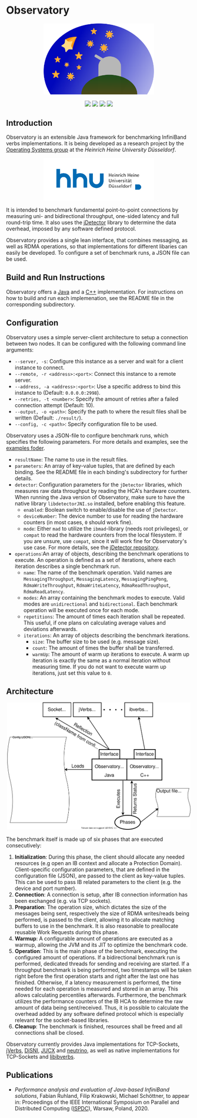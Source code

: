 # Observatory

<p align="center">
  <a href="https://www.cs.hhu.de/en/research-groups/operating-systems-prof-dr-michael-schoettner/research/observatory.html"><img src="res/logo.svg" width=300></a>
</p>

<p align="center">
  <a href="https://travis-ci.org/hhu-bsinfo/observatory"><img src="https://www.travis-ci.org/hhu-bsinfo/observatory.svg?branch=master"></a>
  <a href="https://openjdk.java.net/projects/jdk8/"><img src="https://img.shields.io/badge/java-8-blue.svg"></a>
  <a href="https://isocpp.org/"><img src="https://img.shields.io/badge/C%2B%2B-11-blue"></a>
  <a href="https://github.com/hhu-bsinfo/observatory/blob/master/LICENSE"><img src="https://img.shields.io/badge/license-GPLv3-orange.svg"></a>
</p>

## Introduction

Observatory is an extensible Java framework for benchmarking InfiniBand verbs implementations. It is being developed as a research project by the [Operating Systems group](https://www.cs.hhu.de/en/research-groups/operating-systems.html) at the *Heinrich Heine University Düsseldorf*.

<p align="center">
  <a href="https://www.uni-duesseldorf.de/home/en/home.html"><img src="res/hhu.svg" width=300></a>
</p>

It is intended to benchmark fundamental point-to-point connections by measuring uni- and bidirectional throughput, one-sided latency and full round-trip time. It also uses the [jDetector](https://github.com/hhu-bsinfo/jdetector) library to determine the data overhead, imposed by any software defined protocol.

Observatory provides a single lean interface, that combines messaging, as well as RDMA operations, so that implementations for different libaries can easily be developed. To configure a set of benchmark runs, a JSON file can be used.

## Build and Run Instructions

Observatory offers a [Java](https://github.com/hhu-bsinfo/observatory/tree/development/java) and a [C++](https://github.com/hhu-bsinfo/observatory/tree/development/cpp) implementation. For instructions on how to build and run each implemenation, see the README file in the corresponding subdirectory.

## Configuration

Observatory uses a simple server-client architecture to setup a connection between two nodes. It can be configured with the following command line arguments:

 - `--server, -s`: Configure this instance as a server and wait for a client instance to connect.
 - `--remote, -r <address>:<port>`: Connect this instance to a remote server.
 - `--address, -a <address>:<port>`: Use a specific address to bind this instance to (Default: `0.0.0.0:2998`).
 - `--retries, -t <number>`: Specify the amount of retries after a failed connection attempt (Default: 10).
 - `--output, -o <path>`: Specify the path to where the result files shall be written (Default: `./result/`).
 - `--config, -c <path>`: Specify configuration file to be used.

Observatory uses a JSON-file to configure benchmark runs, which specifies the following parameters. For more details and examples, see the [examples foder](https://github.com/hhu-bsinfo/observatory/blob/master/example/config).

 - `resultName`: The name to use in the result files.
 - `parameters`: An array of key-value tuples, that are defined by each binding. See the README file in each binding's subdirectory for further details.
 - `detector`: Configuration parameters for the `jDetector` libraries, which measures raw data throughput by reading the HCA's hardware counters. When running the Java version of Observatory, make sure to have the native library `libdetectorJNI.so` installed, before enabling this feature.
   * `enabled`: Boolean switch to enable/disable the use of `jDetector`.
   * `deviceNumber`: The device number to use for reading the hardware counters (in most cases, `0` should work fine).
   * `mode`: Either `mad` to utilize the `ibmad`-library (needs root privileges), or `compat` to read the hardware counters from the local filesystem. If you are unsure, use `compat`, since it will work fine for Observatory's use case. For more details, see the [jDetector repository](https://github.com/hhu-bsinfo/jdetector).
 - `operations`:An array of objects, describing the benchmark operations to  execute. An operation is defined as a set of iterations, where each iteration describes a single benchmark run.
   * `name`: The name of the benchmark operation. Valid names are `MessagingThroughput`, `MessagingLatency`, `MessagingPingPong`, `RdmaWriteThroughput`, `RdmaWriteLatency`, `RdmaReadThroughput`, `RdmaReadLatency`.
   * `modes`: An array containing the benchmark modes to execute. Valid modes are `unidirectional` and `bidirectional`. Each benchmark operation will be executed once for each mode.
   * `repetitions`: The amount of times each iteration shall be repeated. This useful, if one plans on calculating average values and deviations afterwards.
   * `iterations`: An array of objects describing the benchmark iterations.
     - `size`: The buffer size to be used (e.g. message size).
     - `count`: The amount of times the buffer shall be transferred.
     - `warmUp`: The amount of warm up iterations to execute. A warm up iteration is exactly the same as a normal iteration without measuring time. If you do not want to execute warm up iterations, just set this value to `0`.

## Architecture

<p align="center">
  <img src="res/architecture.svg" width=500>
</p>

The benchmark itself is made up of six phases that are executed consecutively:

 1. **Initialization**: During this phase, the client should allocate any needed resources (e.g open an IB context and allocate a Protection Domain). Client-specific configuration parameters, that are defined in the configuration file (JSON), are passed to the client as key-value tuples. This can be used to pass IB related parameters to the client (e.g. the device and port number).
 2. **Connection**: A connection is setup, after IB connection information has been exchanged (e.g. via TCP sockets).
 3. **Preparation**: The operation size, which dictates the size of the messages being sent, respectively the size of RDMA writes/reads being performed, is passed to the client, allowing it to allocate matching buffers to use in the benchmark. It is also reasonable to preallocate reusable Work Requests during this phase.
 4. **Warmup**: A configurable amount of operations are executed as a warmup, allowing the JVM and its JIT to optimize the benchmark code.
 5. **Operation**: This is the main phase of the benchmark, executing the configured amount of operations. If a bidirectional benchmark run is performed, dedicated threads for sending and receiving are started. If a throughput benchmark is being performed, two timestamps will be taken right before the first operation starts and right after the last one has finished. Otherwise, if a latency measurement is performed, the time needed for each operation is measured and stored in an array. This allows calculating percentiles afterwards. Furthermore, the benchmark utilizes the performance counters of the IB HCA to determine the raw amount of data being sent/received. Thus, it is possible to calculate the overhead added by any software defined protocol which is especially relevant for the socket-based libraries.
 6. **Cleanup**: The benchmark is finished, resources shall be freed and all connections shall be closed.
  
Observatory currently provides Java implementations for TCP-Sockets, [jVerbs](https://www.ibm.com/support/knowledgecenter/en/SSYKE2_7.1.0/com.ibm.java.lnx.71.doc/diag/understanding/rdma_jverbs.html), [DiSNI](https://developer.ibm.com/technologies/analytics/projects/direct-storage-and-networking-interface-disni/), [JUCX](https://www.openucx.org/) and [neutrino](https://www.cs.hhu.de/en/research-groups/operating-systems-prof-dr-michael-schoettner/research/neutrino.html), as well as native implementations for TCP-Sockets and [libibverbs](https://github.com/linux-rdma/rdma-core).

## Publications

 - *Performance analysis and evaluation of Java-based InfiniBand solutions*, Fabian Ruhland, Filip Krakowski, Michael Schöttner, to appear in: Proceedings of the IEEE International Symposium on Parallel and Distributed Computing ([ISPDC](https://ispdc2020.ipipan.waw.pl/)), Warsaw, Poland, 2020.
